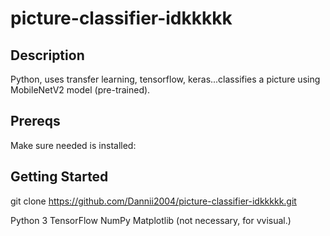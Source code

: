# picture-classifier-idkkkkk

## Description
Python, uses transfer learning, tensorflow, keras...classifies a picture using MobileNetV2 model (pre-trained).


## Prereqs
Make sure needed is installed:

## Getting Started
git clone https://github.com/Dannii2004/picture-classifier-idkkkkk.git

Python 3
TensorFlow
NumPy
Matplotlib (not necessary, for vvisual.)




